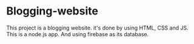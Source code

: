 # Blogging-website
This project is a blogging website. it's done by using HTML, CSS and JS. This is a node.js app. And using firebase as its database.
